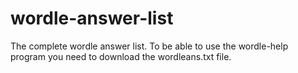 # wordle-answer-list
The complete wordle answer list.
To be able to use the wordle-help program you need to download the wordleans.txt file.
